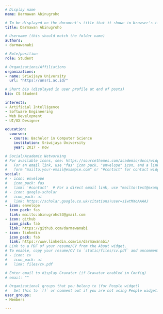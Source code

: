 ```yaml
---
# Display name
name: Darmawan Abinugroho

# To be displayed on the document's title that it shown in browser's title bar
title: Darmawan Abinugroho

# Username (this should match the folder name)
authors:
- darmawanabi

# Role/position
role: Student

# Organizations/Affiliations
organizations:
- name: Sriwijaya University
  url: "https://unsri.ac.id/"

# Short bio (displayed in user profile at end of posts)
bio: CS Student

interests:
- Artificial Intelligence
- Software Engineering
- Web Development
- UI/UX Designer

education:
  courses:
  - course: Bachelor in Computer Science
    institution: Sriwijaya University
    year: 2017 - now

# Social/Academic Networking
# For available icons, see: https://sourcethemes.com/academic/docs/widgets/#icons
#   For an email link, use "fas" icon pack, "envelope" icon, and a link in the
#   form "mailto:your-email@example.com" or "#contact" for contact widget.
social:
# - icon: envelope
#   icon_pack: fas
#   link: '#contact'  # For a direct email link, use "mailto:test@example.org".
# - icon: google-scholar
#   icon_pack: ai
#   link: https://scholar.google.co.uk/citations?user=sIwtMXoAAAAJ
- icon: envelope
  icon_pack: fas
  link: mailto:abinugroho53@gmail.com
- icon: github
  icon_pack: fab
  link: https://github.com/darmawanabi
- icon: linkedin
  icon_pack: fab
  link: https://www.linkedin.com/in/darmawanabi/
# Link to a PDF of your resume/CV from the About widget.
# To enable, copy your resume/CV to `static/files/cv.pdf` and uncomment the lines below.
# - icon: cv
#   icon_pack: ai
#   link: files/cv.pdf

# Enter email to display Gravatar (if Gravatar enabled in Config)
# email: ""

# Organizational groups that you belong to (for People widget)
#   Set this to `[]` or comment out if you are not using People widget.
user_groups:
- Members

---
```


<!--- Biography --->
